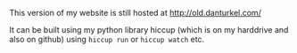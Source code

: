 This version of my website is still hosted at http://old.danturkel.com/

It can be built using my python library hiccup (which is on my harddrive and also on github) using `hiccup run` or `hiccup watch` etc.
